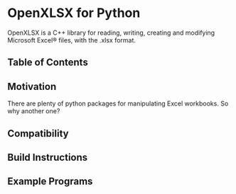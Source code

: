 # OpenXLSX for Python

OpenXLSX is a C++ library for reading, writing, creating and modifying
Microsoft Excel® files, with the .xlsx format.

## Table of Contents


## Motivation

There are plenty of python packages for manipulating Excel workbooks. So
why another one?

## Compatibility


## Build Instructions


## Example Programs

